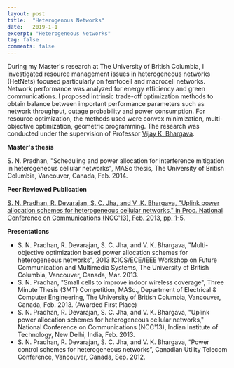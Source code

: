 ```yaml
---
layout: post
title:  "Heterogenous Networks"
date:   2019-1-1
excerpt: "Heterogeneous Networks"
tag: false 
comments: false
---
```


During my Master's research at The University of British Columbia, I investigated resource management issues in heterogeneous networks (HetNets) focused particularly on femtocell and macrocell networks. Network performance was analyzed for energy efficiency and green communications.
I proposed intrinsic trade-off optimization methods to obtain balance between important performance parameters such as network throughput, outage probability and power consumption. For resource optimization, the methods used were convex minimization, multi-objective optimization, geometric programming. The research was conducted under the supervision of Professor [Vijay K. Bhargava](https://www.ece.ubc.ca/~vijayb/).


**Master's thesis**

S. N. Pradhan, "Scheduling and power allocation for interference mitigation in heterogeneous cellular networks", MASc thesis, The University of British Columbia, Vancouver, Canada, Feb. 2014.

**Peer Reviewed Publication**

[S. N. Pradhan, R. Devarajan, S. C. Jha, and V .K. Bhargava, "Uplink power allocation schemes for heterogeneous cellular networks," in Proc. National Conference on Communications (NCC'13), Feb. 2013, pp. 1-5](https://ieeexplore.ieee.org/document/6487912).

**Presentations**

* S. N. Pradhan, R. Devarajan, S. C. Jha, and V. K. Bhargava, "Multi-objective optimization based power allocation schemes for heterogeneous networks", 2013 ICICS/ECE/IEEE Workshop on Future Communication and Multimedia Systems, The University of British Columbia, Vancouver, Canada, Mar. 2013.
* S. N. Pradhan, "Small cells to improve indoor wireless coverage", Three Minute Thesis (3MT) Competition, MASc., Department of Electrical & Computer Engineering, The University of British Columbia, Vancouver, Canada, Feb. 2013. (Awarded First Place) 
* S. N. Pradhan, R. Devarajan, S. C. Jha, and V. K. Bhargava, "Uplink power allocation schemes for heterogeneous cellular networks," National Conference on Communications (NCC'13), Indian Institute of Technology, New Delhi, India, Feb. 2013.
* S. N. Pradhan, R. Devarajan, S. C. Jha, and V. K. Bhargava, “Power control schemes for heterogeneous networks”, Canadian Utility Telecom Conference, Vancouver, Canada, Sep. 2012.
